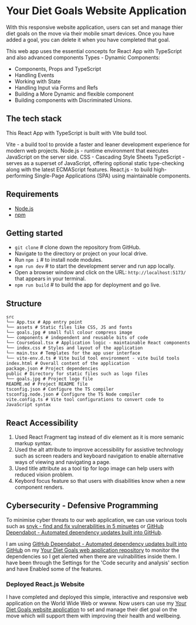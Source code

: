 # Your Diet Goals Website Application

With this responsive website application, users can set and manage thier diet goals on the move via their mobile smart devices. Once you have added a goal, you can delete it when you have completed that goal.

This web app uses the essential concepts for React App with TypeScript and also advanced components Types - Dynamic Components:

- Components, Props and TypeScript
- Handling Events
- Working with State
- Handling Input via Forms and Refs
- Building a More Dynamic and flexible component
- Building components with Discriminated Unions.

## The tech stack

This React App with TypeScript is built with Vite build tool.

Vite - a build tool to provide a faster and leaner development experience for modern web projects.
Node.js - runtime environment that executes JavaScript on the server side.
CSS - Cascading Style Sheets
TypeScript - serves as a superset of JavaScript, offering optional static type-checking along with the latest ECMAScript features.
React.js - to build high-performing Single-Page Applications (SPA) using maintainable components.

## Requirements

- [Node.js](https://nodejs.org/)
- [npm](https://docs.npmjs.com/downloading-and-installing-node-js-and-npm)

## Getting started

- `git clone` # clone down the repository from GitHub.
- Navigate to the directory or project on your local drive.
- Run `npm i` # to install node modules.
- `npm run dev` # to start the development server and run app locally.
- Open a browser window and click on the URL: `http://localhost:5173/` that appears in your terminal.
- `npm run build` # to build the app for deployment and go live.

## Structure

```mdx
src
└── App.tsx # App entry point
└── assets # Static files like CSS, JS and fonts
└── goals.jpg # small full colour compress image
└── components # independent and reusable bits of code
└── CourseGoal.tsx # Application logic - maintainable React components
└── index.css # Styles and layout of the application
└── main.tsx # Templates for the app user interface
└── vite-env.d.ts # Vite build tool environment - vite build tools
index.html # Overall content of the application
package.json # Project dependencies
public # Directory for static files such as logo files
└── goals.jpg # Project logo file
README.md # Project README file
tsconfig.json # Configure the TS compiler
tsconfig.node.json # Configure the TS Node compiler
vite.config.ts # Vite tool configurations to convert code to JavaScript syntax
```

## React Accessibility

1. Used React Fragment tag instead of div element as it is more semanic markup syntax.
2. Used the alt attribute to improve accessibility for assistive technology such as screen readers and keyboard navigation to enable alternative ways of viewing and navigating a page.
3. Used title attribute as a tool tip for logo image can help users with reduced vision problem.
4. Keybord focus feature so that users with disabilities know when a new component renders.

## Cybersecurity - Defensive Programming

To minimise cyber threats to our web application, we can use various tools such as [snyk - find and fix vulnerabilities in 5 minuetes](https://snyk.io/) or [GitHub Dependabot - Automated dependency updates built into GitHub](https://github.com/dependabot).

I am using [GitHub Dependabot - Automated dependency updates built into GitHub](https://github.com/dependabot) on my [Your Diet Goals web application repository](https://github.com/VanessaTsang888/your-diet-goals-web-app) to monitor the dependencies so I get alerted when there are vulnabilities inside them. I have been through the Settings for the 'Code security and analysis' section and have Enabled some of the features.

### Deployed React.js Website

I have completed and deployed this simple, interactive and responsive web application on the World Wide Web or wwww.
Now users can use my [Your Diet Goals website application](https://your-diet-goals.netlify.app/) to set and manage their diet goal on the move which will support them with improving their health and wellbeing.
